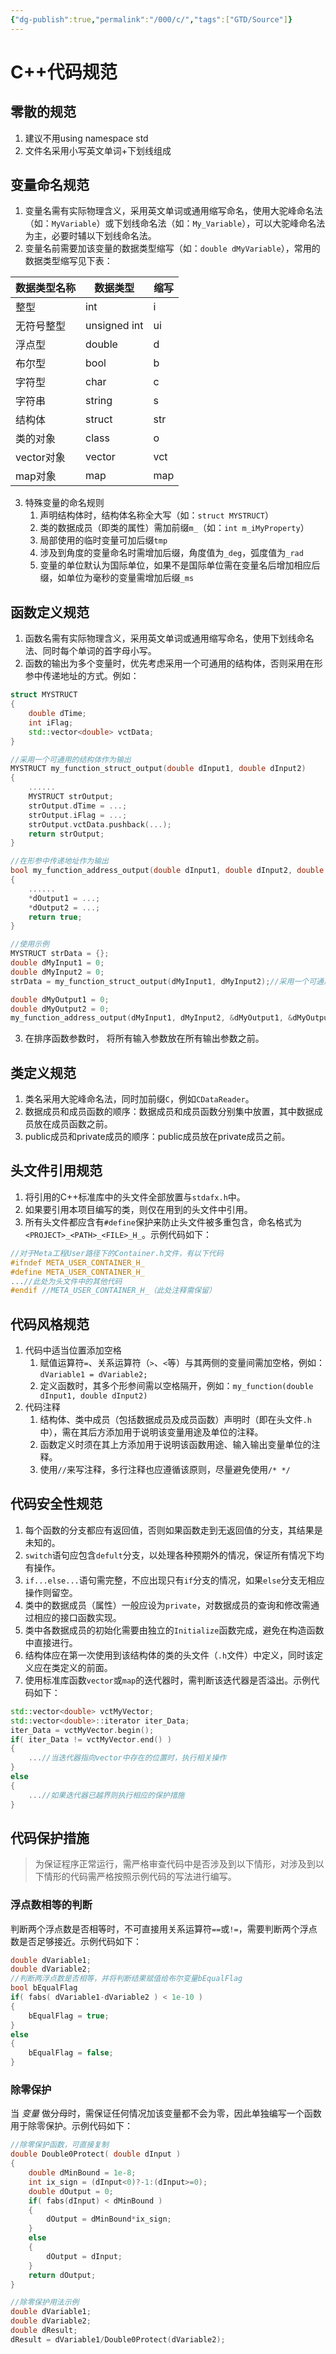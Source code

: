 ```yaml
---
{"dg-publish":true,"permalink":"/000/c/","tags":["GTD/Source"]}
---
```



# C++代码规范
## 零散的规范
1. 建议不用using namespace std
2. 文件名采用小写英文单词+下划线组成

## 变量命名规范
1. 变量名需有实际物理含义，采用英文单词或通用缩写命名，使用大驼峰命名法（如：`MyVariable`）或下划线命名法（如：`My_Variable`），可以大驼峰命名法为主，必要时辅以下划线命名法。
2. 变量名前需要加该变量的数据类型缩写（如：`double dMyVariable`），常用的数据类型缩写见下表：

| 数据类型名称 | 数据类型 | 缩写 |
|---|---|---|
| 整型 | int | i |
| 无符号整型 | unsigned int | ui |
| 浮点型 | double | d |
| 布尔型 | bool | b |
| 字符型 | char | c |
| 字符串 | string | s |
| 结构体 | struct | str |
| 类的对象 | class | o |
| vector对象 | vector | vct |
| map对象 | map | map |

3. 特殊变量的命名规则
	1. 声明结构体时，结构体名称全大写（如：`struct MYSTRUCT`）
	2. 类的数据成员（即类的属性）需加前缀`m_`（如：`int m_iMyProperty`）
	3. 局部使用的临时变量可加后缀`tmp`
	4. 涉及到角度的变量命名时需增加后缀，角度值为`_deg`，弧度值为`_rad`
	5. 变量的单位默认为国际单位，如果不是国际单位需在变量名后增加相应后缀，如单位为毫秒的变量需增加后缀`_ms`

## 函数定义规范
1. 函数名需有实际物理含义，采用英文单词或通用缩写命名，使用下划线命名法、同时每个单词的首字母小写。
2. 函数的输出为多个变量时，优先考虑采用一个可通用的结构体，否则采用在形参中传递地址的方式。例如：
```C++
struct MYSTRUCT 
{
	double dTime;
	int iFlag;
	std::vector<double> vctData;
}

//采用一个可通用的结构体作为输出
MYSTRUCT my_function_struct_output(double dInput1, double dInput2)
{
	......
	MYSTRUCT strOutput;
	strOutput.dTime = ...;
	strOutput.iFlag = ...;
	strOutput.vctData.pushback(...);
	return strOutput;
}

//在形参中传递地址作为输出
bool my_function_address_output(double dInput1, double dInput2, double *dOutput1, double *dOutput2)
{
	......
	*dOutput1 = ...;
	*dOutput2 = ...;
	return true;
}

//使用示例
MYSTRUCT strData = {};
double dMyInput1 = 0;
double dMyInput2 = 0;
strData = my_function_struct_output(dMyInput1, dMyInput2);//采用一个可通用的结构体作为输出

double dMyOutput1 = 0;
double dMyOutput2 = 0;
my_function_address_output(dMyInput1, dMyInput2, &dMyOutput1, &dMyOutput2);//在形参中传递地址作为输出
```
3. 在排序函数参数时， 将所有输入参数放在所有输出参数之前。

## 类定义规范
1. 类名采用大驼峰命名法，同时加前缀`C`，例如`CDataReader`。
2. 数据成员和成员函数的顺序：数据成员和成员函数分别集中放置，其中数据成员放在成员函数之前。
3. public成员和private成员的顺序：public成员放在private成员之前。

## 头文件引用规范
1. 将引用的C++标准库中的头文件全部放置与`stdafx.h`中。
2. 如果要引用本项目编写的类，则仅在用到的头文件中引用。
3. 所有头文件都应含有`#define`保护来防止头文件被多重包含，命名格式为`<PROJECT>_<PATH>_<FILE>_H_`。示例代码如下：
```C++
//对于Meta工程User路径下的Container.h文件，有以下代码
#ifndef META_USER_CONTAINER_H_
#define META_USER_CONTAINER_H_
...//此处为头文件中的其他代码
#endif //META_USER_CONTAINER_H_（此处注释需保留）
```

## 代码风格规范
1. 代码中适当位置添加空格
	1. 赋值运算符`=`、关系运算符（`>`、`<`等）与其两侧的变量间需加空格，例如：`dVariable1 = dVariable2;`
	2. 定义函数时，其多个形参间需以空格隔开，例如：`my_function(double dInput1, double dInput2)`
2. 代码注释
	1. 结构体、类中成员（包括数据成员及成员函数）声明时（即在头文件`.h`中），需在其后方添加用于说明该变量用途及单位的注释。
	2. 函数定义时须在其上方添加用于说明该函数用途、输入输出变量单位的注释。
	3. 使用`//`来写注释，多行注释也应遵循该原则，尽量避免使用`/* */`

## 代码安全性规范
1. 每个函数的分支都应有返回值，否则如果函数走到无返回值的分支，其结果是未知的。
2. `switch`语句应包含`defult`分支，以处理各种预期外的情况，保证所有情况下均有操作。
3. `if...else...`语句需完整，不应出现只有`if`分支的情况，如果`else`分支无相应操作则留空。
4. 类中的数据成员（属性）一般应设为`private`，对数据成员的查询和修改需通过相应的接口函数实现。
5. 类中各数据成员的初始化需要由独立的`Initialize`函数完成，避免在构造函数中直接进行。
6. 结构体应在第一次使用到该结构体的类的头文件（`.h`文件）中定义，同时该定义应在类定义的前面。
7. 使用标准库函数`vector`或`map`的迭代器时，需判断该迭代器是否溢出。示例代码如下：
```C++
std::vector<double> vctMyVector;
std::vector<double>::iterator iter_Data;
iter_Data = vctMyVector.begin();
if( iter_Data != vctMyVector.end() )
{
	...//当迭代器指向vector中存在的位置时，执行相关操作
}
else
{
	...//如果迭代器已越界则执行相应的保护措施
}
```

## 代码保护措施
> 为保证程序正常运行，需严格审查代码中是否涉及到以下情形，对涉及到以下情形的代码需严格按照示例代码的写法进行编写。
### 浮点数相等的判断
判断两个浮点数是否相等时，不可直接用关系运算符`==`或`!=`，需要判断两个浮点数是否足够接近。示例代码如下：
```C++
double dVariable1;
double dVariable2;
//判断两浮点数是否相等，并将判断结果赋值给布尔变量bEqualFlag
bool bEqualFlag
if( fabs( dVariable1-dVariable2 ) < 1e-10 )
{
	bEqualFlag = true;
}
else
{
	bEqualFlag = false;
}
```

### 除零保护
当 _变量_ 做分母时，需保证任何情况加该变量都不会为零，因此单独编写一个函数用于除零保护。示例代码如下：
```C++
//除零保护函数，可直接复制
double Double0Protect( double dInput )
{
	double dMinBound = 1e-8;
	int ix_sign = (dInput<0)?-1:(dInput>=0);
	double dOutput = 0;
	if( fabs(dInput) < dMinBound )
	{
		dOutput = dMinBound*ix_sign;
	}
	else
	{
		dOutput = dInput;
	}
	return dOutput;
}

//除零保护用法示例
double dVariable1;
double dVariable2;
double dResult;
dResult = dVariable1/Double0Protect(dVariable2);
```


